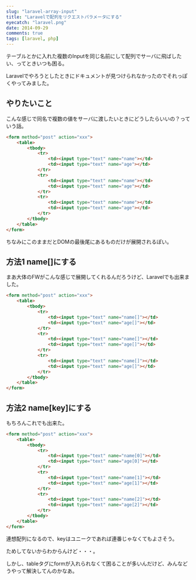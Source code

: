 ```yaml
---
slug: "laravel-array-input"
title: "Laravelで配列をリクエストパラメータにする"
eyecatch: "laravel.png"
date: 2014-09-29
comments: true
tags: [laravel, php]
---
```

テーブルとかに入れた複数のInputを同じ名前にして配列でサーバに飛ばしたい、ってときいつも困る。

Laravelでやろうとしたときにドキュメントが見つけられなかったのでそれっぽくやってみました。

## やりたいこと

こんな感じで同名で複数の値をサーバに渡したいときにどうしたらいいの？っていう話。

``` html
<form method="post" action="xxx">
    <table>
        <tbody>
            <tr>
                <td><input type="text" name="name"></td>
                <td><input type="text" name="age"></td>
            </tr>
            <tr>
                <td><input type="text" name="name"></td>
                <td><input type="text" name="age"></td>
            </tr>
            <tr>
                <td><input type="text" name="name"></td>
                <td><input type="text" name="age"></td>
            </tr>
        </tbody>
    </table>
</form>
```

ちなみにこのままだとDOMの最後尾にあるものだけが展開されるぽい。


## 方法1 name[]にする

まあ大体のFWがこんな感じで展開してくれるんだろうけど、Laravelでも出来ました。

``` html
<form method="post" action="xxx">
    <table>
        <tbody>
            <tr>
                <td><input type="text" name="name[]"></td>
                <td><input type="text" name="age[]"></td>
            </tr>
            <tr>
                <td><input type="text" name="name[]"></td>
                <td><input type="text" name="age[]"></td>
            </tr>
            <tr>
                <td><input type="text" name="name[]"></td>
                <td><input type="text" name="age[]"></td>
            </tr>
        </tbody>
    </table>
</form>
```

## 方法2 name[key]にする

もちろんこれでも出来た。

``` html
<form method="post" action="xxx">
    <table>
        <tbody>
            <tr>
                <td><input type="text" name="name[0]"></td>
                <td><input type="text" name="age[0]"></td>
            </tr>
            <tr>
                <td><input type="text" name="name[1]"></td>
                <td><input type="text" name="age[1]"></td>
            </tr>
            <tr>
                <td><input type="text" name="name[2]"></td>
                <td><input type="text" name="age[2]"></td>
            </tr>
        </tbody>
    </table>
</form>
```

連想配列になるので、keyはユニークであれば連番じゃなくてもよさそう。

ためしてないからわからんけど・・・。

しかし、tableタグにformが入れられなくて困ることが多いんだけど、みんなどうやって解決してんのかなあ。

